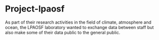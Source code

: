 # Project-lpaosf
As part of their research activities in the field of climate, atmosphere and ocean, the LPAOSF laboratory wanted to exchange data between staff but also make some of their data public to the general public.
